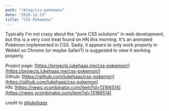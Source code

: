 ```yaml
---
path: "/blog/css-pokemans"
date: "2016-12-13"
title: "CSS Pokemans"
---
```


Typically I'm not crazy about the "pure CSS solutions" in web development, but this is a very cool treat found on HN this morning. It's an animated Pokémon implemented in CSS. Sadly, it appears to only work properly in Webkit so Chrome (or maybe Safari?) is suggested to view it working properly.

Project page: [https://projects.lukehaas.me/css-pokemon/](https://projects.lukehaas.me/css-pokemon/)<br />
Github: [https://github.com/lukehaas/css-pokemon](https://github.com/lukehaas/css-pokemon)<br />
HN: [https://news.ycombinator.com/item?id=13166514](https://news.ycombinator.com/item?id=13166514)<br />

_credit to [@lukehaas](https://github.com/lukehaas)_